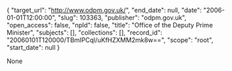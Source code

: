 {
  "target_url": "http://www.odpm.gov.uk/", 
  "end_date": null, 
  "date": "2006-01-01T12:00:00", 
  "slug": 103363, 
  "publisher": "odpm.gov.uk", 
  "open_access": false, 
  "npld": false, 
  "title": "Office of the Deputy Prime Minister", 
  "subjects": [], 
  "collections": [], 
  "record_id": "20060101T120000/TBmIPCql/uKfHZXMM2mk8w==", 
  "scope": "root", 
  "start_date": null
}

None